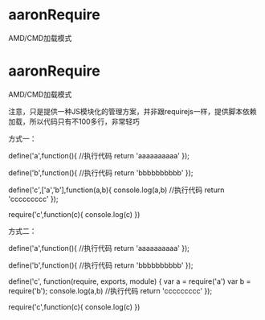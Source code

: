 aaronRequire
============

AMD/CMD加载模式

aaronRequire
============

AMD/CMD加载模式

注意，只是提供一种JS模块化的管理方案，并非跟requirejs一样，提供脚本依赖加载，所以代码只有不100多行，非常轻巧

方式一：

define('a',function(){
	//执行代码
	return 'aaaaaaaaaa'
});

define('b',function(){
	//执行代码
	return 'bbbbbbbbbb'
});


define('c',['a','b'],function(a,b){
	console.log(a,b)
	//执行代码
	return 'ccccccccc'
});


require('c',function(c){
	console.log(c)
})


方式二：

define('a',function(){
	//执行代码
	return 'aaaaaaaaaa'
});

define('b',function(){
	//执行代码
	return 'bbbbbbbbbb'
});

define('c', function(require, exports, module) {
	var a = require('a')
	var b = require('b');
	console.log(a,b)
	//执行代码
	return 'ccccccccc'
});

require('c',function(c){
	console.log(c)
})
